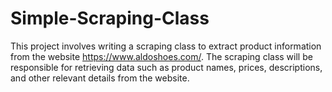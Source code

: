 # Simple-Scraping-Class

This project involves writing a scraping class to extract product information from the website https://www.aldoshoes.com/. 
The scraping class will be responsible for retrieving data such as product names, prices, descriptions, and other relevant details from the website.
